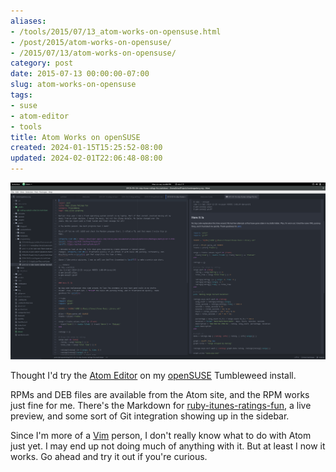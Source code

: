 ```yaml
---
aliases:
- /tools/2015/07/13_atom-works-on-opensuse.html
- /post/2015/atom-works-on-opensuse/
- /2015/07/13/atom-works-on-opensuse/
category: post
date: 2015-07-13 00:00:00-07:00
slug: atom-works-on-opensuse
tags:
- suse
- atom-editor
- tools
title: Atom Works on openSUSE
created: 2024-01-15T15:25:52-08:00
updated: 2024-02-01T22:06:48-08:00
---
```


![attachments/img/2015/cover-2015-07-13.png](../../../attachments/img/2015/cover-2015-07-13.png)

Thought I'd try the [Atom Editor](https://atom.io) on my [openSUSE](http://opensuse.org) Tumbleweed install. 

<!--more-->

RPMs and DEB files are available from the Atom site, and the RPM works just fine for me. There's the Markdown for [ruby-itunes-ratings-fun](../03/ruby-itunes-ratings-fun.md), a live preview, and some sort of Git integration showing up in the sidebar.

Since I'm more of a [Vim](../../../card/Vim.md) person, I don't really know what to do with Atom just yet. I may end up not doing much of anything with it. But at least I  now it works. Go ahead and try it out if you're curious.
